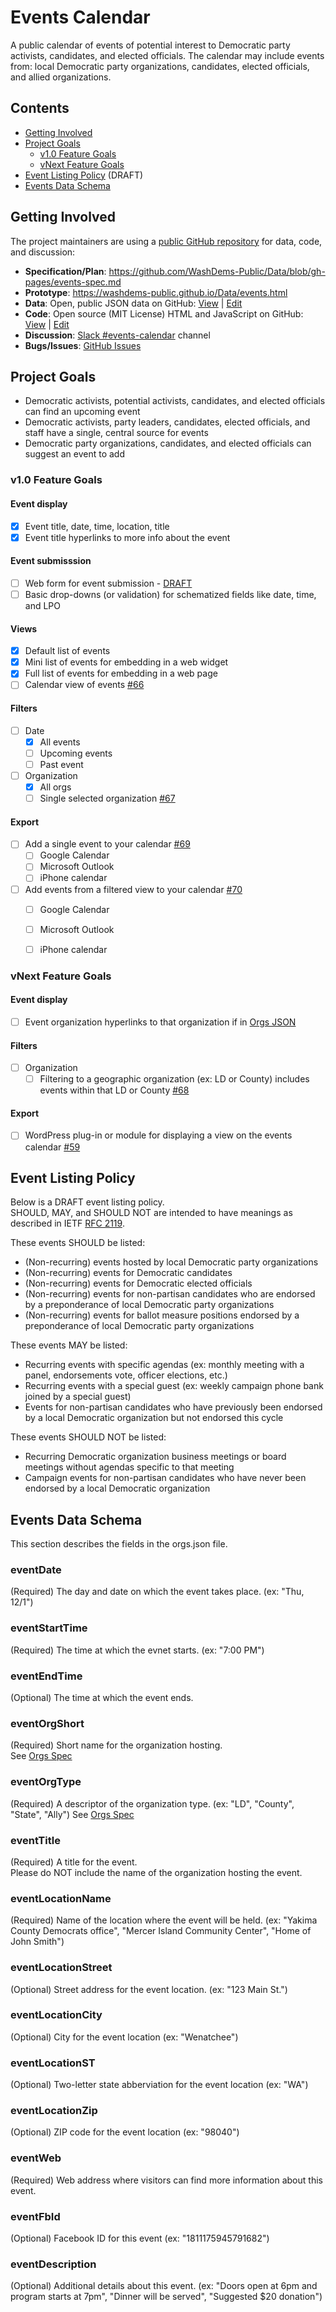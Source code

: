 # Events Calendar

A public calendar of events of potential interest to Democratic party activists, candidates, and elected officials.
The calendar may include events from: local Democratic party organizations, candidates, elected officials, and allied organizations.

## Contents
* [Getting Involved](#getting-involved)
* [Project Goals](#project-goals)
  * [v1.0 Feature Goals](#v10-feature-goals)
  * [vNext Feature Goals](#vnext-feature-goals)
* [Event Listing Policy](#event-listing-policy) (DRAFT)
* [Events Data Schema](#events-data-schema) 

## Getting Involved
The project maintainers are using a [public GitHub repository](https://github.com/WashDems-Public/Data) for data, code, and discussion:
* **Specification/Plan**: https://github.com/WashDems-Public/Data/blob/gh-pages/events-spec.md
* **Prototype**: https://washdems-public.github.io/Data/events.html
* **Data**: Open, public JSON data on GitHub: 
  [View](https://washdems-public.github.io/Data/events.json) 
  | [Edit](https://github.com/WashDems-Public/Data/blob/gh-pages/events.json)
* **Code**: Open source (MIT License) HTML and JavaScript on GitHub: 
  [View](https://washdems-public.github.io/Data/events.html)
  | [Edit](https://github.com/WashDems-Public/Data/blob/gh-pages/events.html)
* **Discussion**: [Slack #events-calendar](https://washdems.slack.com/messages/C27GEDBGT/details/) channel
* **Bugs/Issues**: [GitHub Issues](https://github.com/WashDems-Public/Data/issues)

## Project Goals

* Democratic activists, potential activists, candidates, and elected officials can find an upcoming event
* Democratic activists, party leaders, candidates, elected officials, and staff have a single, central source for events
* Democratic party organizations, candidates, and elected officials can suggest an event to add
 
### v1.0 Feature Goals

#### Event display
* [X] Event title, date, time, location, title
* [X] Event title hyperlinks to more info about the event

#### Event submisssion
* [ ] Web form for event submission - [DRAFT](https://www.surveymonkey.com/r/WashDems-AddEvent)
* [ ] Basic drop-downs (or validation) for schematized fields like date, time, and LPO

#### Views
* [X] Default list of events
* [X] Mini list of events for embedding in a web widget
* [X] Full list of events for embedding in a web page
* [ ] Calendar view of events [#66](https://github.com/WashDems-Public/Data/issues/66)

#### Filters
* [ ] Date
  * [X] All events
  * [ ] Upcoming events
  * [ ] Past event
* [ ] Organization
  * [X] All orgs
  * [ ] Single selected organization [#67](https://github.com/WashDems-Public/Data/issues/67)

#### Export
* [ ] Add a single event to your calendar [#69](https://github.com/WashDems-Public/Data/issues/69)
  * [ ] Google Calendar
  * [ ] Microsoft Outlook
  * [ ] iPhone calendar
* [ ] Add events from a filtered view to your calendar [#70](https://github.com/WashDems-Public/Data/issues/70)
  * [ ] Google Calendar
  * [ ] Microsoft Outlook
  * [ ] iPhone calendar


### vNext Feature Goals

#### Event display
* [ ] Event organization hyperlinks to that organization if in [Orgs JSON](https://washdems-public.github.io/Data/orgs.json)

#### Filters
* [ ] Organization
  * [ ] Filtering to a geographic organization (ex: LD or County) includes events within that LD or County [#68](https://github.com/WashDems-Public/Data/issues/68)
  
#### Export
* [ ] WordPress plug-in or module for displaying a view on the events calendar [#59](https://github.com/WashDems-Public/Data/issues/59)


## Event Listing Policy
Below is a DRAFT event listing policy.  
SHOULD, MAY, and SHOULD NOT are intended to have meanings as described in IETF [RFC 2119](https://www.ietf.org/rfc/rfc2119.txt).

These events SHOULD be listed:
* (Non-recurring) events hosted by local Democratic party organizations
* (Non-recurring) events for Democratic candidates
* (Non-recurring) events for Democratic elected officials
* (Non-recurring) events for non-partisan candidates who are endorsed by a preponderance of local Democratic party organizations
* (Non-recurring) events for ballot measure positions endorsed by a preponderance of local Democratic party organizations

These events MAY be listed:
* Recurring events with specific agendas (ex: monthly meeting with a panel, endorsements vote, officer elections, etc.)
* Recurring events with a special guest (ex: weekly campaign phone bank joined by a special guest)
* Events for non-partisan candidates who have previously been endorsed by a local Democratic organization but not endorsed this cycle

These events SHOULD NOT be listed:
* Recurring Democratic organization business meetings or board meetings without agendas specific to that meeting
* Campaign events for non-partisan candidates who have never been endorsed by a local Democratic organization


## Events Data Schema
This section describes the fields in the orgs.json file.

### eventDate
(Required) The day and date on which the event takes place.  (ex: "Thu, 12/1")

### eventStartTime
(Required) The time at which the evnet starts.  (ex: "7:00 PM")

### eventEndTime
(Optional) The time at which the event ends.  

### eventOrgShort
(Required) Short name for the organization hosting.  
See [Orgs Spec](https://github.com/WashDems-Public/Data/blob/gh-pages/orgs-spec.md#orgshort)

### eventOrgType
(Required) A descriptor of the organization type.  (ex: "LD", "County", "State", "Ally")
See [Orgs Spec](https://github.com/WashDems-Public/Data/blob/gh-pages/orgs-spec.md#orgtype)

### eventTitle
(Required) A title for the event.  
Please do NOT include the name of the organization hosting the event.

### eventLocationName
(Required) Name of the location where the event will be held. 
(ex: "Yakima County Democrats office", 
"Mercer Island Community Center", 
"Home of John Smith")

### eventLocationStreet
(Optional) Street address for the event location. (ex: "123 Main St.")

### eventLocationCity
(Optional) City for the event location (ex: "Wenatchee")

### eventLocationST
(Optional) Two-letter state abberviation for the event location (ex: "WA")

### eventLocationZip
(Optional) ZIP code for the event location (ex: "98040")

### eventWeb
(Required) Web address where visitors can find more information about this event.

### eventFbId
(Optional) Facebook ID for this event (ex: "1811175945791682")

### eventDescription
(Optional) Additional details about this event. 
(ex: "Doors open at 6pm and program starts at 7pm", 
"Dinner will be served", 
"Suggested $20 donation")
